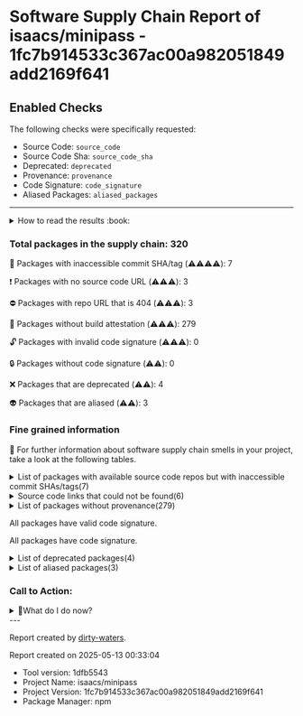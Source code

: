 
# Software Supply Chain Report of isaacs/minipass - 1fc7b914533c367ac00a982051849add2169f641

## Enabled Checks
The following checks were specifically requested:

- Source Code: `source_code`
- Source Code Sha: `source_code_sha`
- Deprecated: `deprecated`
- Provenance: `provenance`
- Code Signature: `code_signature`
- Aliased Packages: `aliased_packages`

---


<details>
    <summary>How to read the results :book: </summary>
    
 Dirty-waters has analyzed your project dependencies and found different categories for each of them:

    
 - ⚠️⚠️⚠️⚠️ : critical severity 

    
 - ⚠️⚠️⚠️ : high severity 

    
 - ⚠️⚠️: medium severity 

    
 - ⚠️: low severity 

</details>
        

 ### Total packages in the supply chain: 320


:wrench: Packages with inaccessible commit SHA/tag (⚠️⚠️⚠️⚠️): 7

:heavy_exclamation_mark: Packages with no source code URL (⚠️⚠️⚠️): 3

:no_entry: Packages with repo URL that is 404 (⚠️⚠️⚠️): 3

:black_square_button: Packages without build attestation (⚠️⚠️⚠️): 279

:unlock: Packages with invalid code signature (⚠️⚠️⚠️): 0

:lock: Packages without code signature (⚠️⚠️): 0

:x: Packages that are deprecated (⚠️⚠️): 4

:alien: Packages that are aliased (⚠️⚠️): 3


### Fine grained information

:dolphin: For further information about software supply chain smells in your project, take a look at the following tables.

<details>
<summary>List of packages with available source code repos but with inaccessible commit SHAs/tags(7)</summary>
    


| package_name                                   | sha_exists   | tag_version   | is_sha   | sha                                      | tag_url   | message                          |   status_code_for_sha | parent                                                                                                           |
|:-----------------------------------------------|:-------------|:--------------|:---------|:-----------------------------------------|:----------|:---------------------------------|----------------------:|:-----------------------------------------------------------------------------------------------------------------|
| `@bcoe/v8-coverage@0.2.3`                      | False        | `0.2.3`       | False    |                                          |           | No tags found in the repo        |                   200 | `[]`                                                                                                             |
| `@isaacs/ts-node-temp-fork-for-pr-2009@10.9.6` | False        | `10.9.6`      | True     | 7921ee2284fcb09afa8a7d6f2eacc038844b4415 |           | Tag 10.9.6 not found in the repo |                   404 | `[]`                                                                                                             |
| `@types/end-of-stream@1.4.2`                   | False        | `1.4.2`       | False    |                                          |           | Tag 1.4.2 not found in the repo  |                   404 | `[]`                                                                                                             |
| `@types/istanbul-lib-coverage@2.0.6`           | False        | `2.0.6`       | False    |                                          |           | Tag 2.0.6 not found in the repo  |                   404 | `[]`                                                                                                             |
| `@types/node@20.7.1`                           | False        | `20.7.1`      | False    |                                          |           | Tag 20.7.1 not found in the repo |                   404 | `[]`                                                                                                             |
| `tap-yaml@2.2.2`                               | False        | `2.2.2`       | True     | bf457f241276af8b39d10c1076929574473ed098 |           | Tag 2.2.2 not found in the repo  |                   404 | `['tap-parser@16.0.0', '@tapjs/config@3.0.0', '@tapjs/core@2.0.0', '@tapjs/run@2.0.0', '@tapjs/reporter@2.0.0']` |
| `vscode-textmate@8.0.0`                        | False        | `8.0.0`       | False    |                                          |           | Tag 8.0.0 not found in the repo  |                   404 | `[]`                                                                                                             |
</details>

<details>
<summary>Source code links that could not be found(6)</summary>
    


|   index | package_name                     | github_url                                  | github_exists   | parent                       |
|--------:|:---------------------------------|:--------------------------------------------|:----------------|:-----------------------------|
|       1 | `@alcalzone/ansi-tokenize@0.1.3` | No_repo_info_found                          |                 | `[]`                         |
|       2 | `minipass-pipeline@1.2.4`        | No_repo_info_found                          |                 | `[]`                         |
|       3 | `yoga-wasm-web@0.3.3`            | No_repo_info_found                          |                 | `[]`                         |
|       4 | `concat-map@0.0.1`               | https://github.com/substack/node-concat-map | False           | `['brace-expansion@1.1.11']` |
|       5 | `minipass-json-stream@1.0.1`     | https://github.com/npm/minipass-json-stream | False           | `[]`                         |
|       6 | `prismjs-terminal@1.2.3`         | https://github.com/isaacs/prismajs-terminal | False           | `[]`                         |
</details>

<details>
<summary>List of packages without provenance(279)</summary>
    


| package_name                                   | provenance_in_version   | parent                                                                                                                                                 |
|:-----------------------------------------------|:------------------------|:-------------------------------------------------------------------------------------------------------------------------------------------------------|
| `@alcalzone/ansi-tokenize@0.1.3`               | False                   | `[]`                                                                                                                                                   |
| `@base2/pretty-print-object@1.0.1`             | False                   | `['react-element-to-jsx-string@15.0.0']`                                                                                                               |
| `@bcoe/v8-coverage@0.2.3`                      | False                   | `[]`                                                                                                                                                   |
| `@cspotcode/source-map-support@0.8.1`          | False                   | `[]`                                                                                                                                                   |
| `@isaacs/cliui@8.0.2`                          | False                   | `[]`                                                                                                                                                   |
| `@isaacs/ts-node-temp-fork-for-pr-2009@10.9.6` | False                   | `[]`                                                                                                                                                   |
| `@istanbuljs/schema@0.1.3`                     | False                   | `[]`                                                                                                                                                   |
| `@jridgewell/resolve-uri@3.1.2`                | False                   | `[]`                                                                                                                                                   |
| `@jridgewell/sourcemap-codec@1.4.15`           | False                   | `[]`                                                                                                                                                   |
| `@jridgewell/trace-mapping@0.3.25`             | False                   | `[]`                                                                                                                                                   |
| `@jridgewell/trace-mapping@0.3.9`              | False                   | `['@cspotcode/source-map-support@0.8.1']`                                                                                                              |
| `@npmcli/fs@3.1.1`                             | False                   | `[]`                                                                                                                                                   |
| `@npmcli/node-gyp@3.0.0`                       | False                   | `[]`                                                                                                                                                   |
| `@pkgjs/parseargs@0.11.0`                      | False                   | `[]`                                                                                                                                                   |
| `@tapjs/after-each@2.0.0`                      | False                   | `['tap@19.0.0', '@tapjs/test@2.0.0']`                                                                                                                  |
| `@tapjs/after@1.1.23`                          | False                   | `['tap@19.0.0', '@tapjs/intercept@2.0.0', '@tapjs/mock@2.0.0', '@tapjs/run@2.0.0', '@tapjs/test@2.0.0']`                                               |
| `@tapjs/asserts@2.0.0`                         | False                   | `['tap@19.0.0', '@tapjs/test@2.0.0']`                                                                                                                  |
| `@tapjs/before-each@2.0.0`                     | False                   | `['tap@19.0.0', '@tapjs/test@2.0.0']`                                                                                                                  |
| `@tapjs/before@2.0.0`                          | False                   | `['tap@19.0.0', '@tapjs/run@2.0.0', '@tapjs/test@2.0.0']`                                                                                              |
| `@tapjs/config@3.0.0`                          | False                   | `['@tapjs/reporter@2.0.0', '@tapjs/run@2.0.0']`                                                                                                        |
| `@tapjs/core@2.0.0`                            | False                   | `['tap@19.0.0', '@tapjs/config@3.0.0']`                                                                                                                |
| `@tapjs/error-serdes@2.0.0`                    | False                   | `['@tapjs/node-serialize@2.0.0']`                                                                                                                      |
| `@tapjs/filter@2.0.0`                          | False                   | `['tap@19.0.0', '@tapjs/test@2.0.0']`                                                                                                                  |
| `@tapjs/fixture@2.0.0`                         | False                   | `['tap@19.0.0', '@tapjs/test@2.0.0']`                                                                                                                  |
| `@tapjs/intercept@2.0.0`                       | False                   | `['tap@19.0.0', '@tapjs/test@2.0.0']`                                                                                                                  |
| `@tapjs/mock@2.0.0`                            | False                   | `['tap@19.0.0', '@tapjs/test@2.0.0']`                                                                                                                  |
| `@tapjs/node-serialize@2.0.0`                  | False                   | `['tap@19.0.0', '@tapjs/test@2.0.0']`                                                                                                                  |
| `@tapjs/processinfo@3.1.7`                     | False                   | `[]`                                                                                                                                                   |
| `@tapjs/reporter@2.0.0`                        | False                   | `['@tapjs/run@2.0.0']`                                                                                                                                 |
| `@tapjs/run@2.0.0`                             | False                   | `['tap@19.0.0']`                                                                                                                                       |
| `@tapjs/snapshot@2.0.0`                        | False                   | `['tap@19.0.0', '@tapjs/test@2.0.0']`                                                                                                                  |
| `@tapjs/spawn@2.0.0`                           | False                   | `['tap@19.0.0', '@tapjs/run@2.0.0', '@tapjs/test@2.0.0']`                                                                                              |
| `@tapjs/stack@2.0.0`                           | False                   | `['@tapjs/core@2.0.0', '@tapjs/intercept@2.0.0', '@tapjs/mock@2.0.0', '@tapjs/asserts@2.0.0', '@tapjs/reporter@2.0.0', '@tapjs/node-serialize@2.0.0']` |
| `@tapjs/stdin@2.0.0`                           | False                   | `['tap@19.0.0', '@tapjs/run@2.0.0', '@tapjs/test@2.0.0']`                                                                                              |
| `@tapjs/test@2.0.0`                            | False                   | `['@tapjs/run@2.0.0', 'tap@19.0.0', '@tapjs/config@3.0.0', '@tapjs/core@2.0.0']`                                                                       |
| `@tapjs/typescript@1.4.5`                      | False                   | `['tap@19.0.0', '@tapjs/test@2.0.0']`                                                                                                                  |
| `@tapjs/worker@2.0.0`                          | False                   | `['tap@19.0.0', '@tapjs/test@2.0.0']`                                                                                                                  |
| `@tsconfig/node14@14.1.2`                      | False                   | `[]`                                                                                                                                                   |
| `@tsconfig/node16@16.1.3`                      | False                   | `[]`                                                                                                                                                   |
| `@tsconfig/node18@18.2.4`                      | False                   | `[]`                                                                                                                                                   |
| `@tsconfig/node20@20.1.4`                      | False                   | `[]`                                                                                                                                                   |
| `@types/end-of-stream@1.4.2`                   | False                   | `[]`                                                                                                                                                   |
| `@types/istanbul-lib-coverage@2.0.6`           | False                   | `[]`                                                                                                                                                   |
| `@types/node@20.7.1`                           | False                   | `[]`                                                                                                                                                   |
| `abbrev@2.0.0`                                 | False                   | `[]`                                                                                                                                                   |
| `acorn-walk@8.3.2`                             | False                   | `[]`                                                                                                                                                   |
| `acorn@8.11.3`                                 | False                   | `[]`                                                                                                                                                   |
| `agent-base@7.1.1`                             | False                   | `[]`                                                                                                                                                   |
| `aggregate-error@3.1.0`                        | False                   | `[]`                                                                                                                                                   |
| `ansi-escapes@6.2.1`                           | False                   | `[]`                                                                                                                                                   |
| `ansi-regex@5.0.1`                             | False                   | `[]`                                                                                                                                                   |
| `ansi-regex@6.0.1`                             | False                   | `[]`                                                                                                                                                   |
| `ansi-sequence-parser@1.1.1`                   | False                   | `[]`                                                                                                                                                   |
| `ansi-styles@4.3.0`                            | False                   | `[]`                                                                                                                                                   |
| `ansi-styles@6.2.1`                            | False                   | `[]`                                                                                                                                                   |
| `anymatch@3.1.3`                               | False                   | `[]`                                                                                                                                                   |
| `arg@4.1.3`                                    | False                   | `[]`                                                                                                                                                   |
| `async-hook-domain@4.0.1`                      | False                   | `[]`                                                                                                                                                   |
| `auto-bind@5.0.1`                              | False                   | `[]`                                                                                                                                                   |
| `balanced-match@1.0.2`                         | False                   | `[]`                                                                                                                                                   |
| `binary-extensions@2.2.0`                      | False                   | `[]`                                                                                                                                                   |
| `brace-expansion@1.1.11`                       | False                   | `[]`                                                                                                                                                   |
| `brace-expansion@2.0.1`                        | False                   | `[]`                                                                                                                                                   |
| `braces@3.0.2`                                 | False                   | `[]`                                                                                                                                                   |
| `c8@8.0.1`                                     | False                   | `[]`                                                                                                                                                   |
| `chalk@5.3.0`                                  | False                   | `[]`                                                                                                                                                   |
| `chownr@2.0.0`                                 | False                   | `[]`                                                                                                                                                   |
| `ci-info@3.9.0`                                | False                   | `[]`                                                                                                                                                   |
| `clean-stack@2.2.0`                            | False                   | `[]`                                                                                                                                                   |
| `cli-boxes@3.0.0`                              | False                   | `[]`                                                                                                                                                   |
| `cli-cursor@4.0.0`                             | False                   | `[]`                                                                                                                                                   |
| `cli-truncate@3.1.0`                           | False                   | `[]`                                                                                                                                                   |
| `cliui@8.0.1`                                  | False                   | `[]`                                                                                                                                                   |
| `code-excerpt@4.0.0`                           | False                   | `[]`                                                                                                                                                   |
| `color-convert@2.0.1`                          | False                   | `[]`                                                                                                                                                   |
| `color-name@1.1.4`                             | False                   | `[]`                                                                                                                                                   |
| `concat-map@0.0.1`                             | False                   | `['brace-expansion@1.1.11']`                                                                                                                           |
| `convert-source-map@2.0.0`                     | False                   | `[]`                                                                                                                                                   |
| `convert-to-spaces@2.0.1`                      | False                   | `[]`                                                                                                                                                   |
| `core-util-is@1.0.3`                           | False                   | `[]`                                                                                                                                                   |
| `cross-spawn@7.0.3`                            | False                   | `[]`                                                                                                                                                   |
| `debug@4.3.4`                                  | False                   | `[]`                                                                                                                                                   |
| `diff@4.0.2`                                   | False                   | `[]`                                                                                                                                                   |
| `diff@5.2.0`                                   | False                   | `[]`                                                                                                                                                   |
| `eastasianwidth@0.2.0`                         | False                   | `[]`                                                                                                                                                   |
| `emoji-regex@8.0.0`                            | False                   | `[]`                                                                                                                                                   |
| `emoji-regex@9.2.2`                            | False                   | `[]`                                                                                                                                                   |
| `encoding@0.1.13`                              | False                   | `[]`                                                                                                                                                   |
| `end-of-stream@1.4.4`                          | False                   | `[]`                                                                                                                                                   |
| `env-paths@2.2.1`                              | False                   | `[]`                                                                                                                                                   |
| `err-code@2.0.3`                               | False                   | `[]`                                                                                                                                                   |
| `escalade@3.1.2`                               | False                   | `[]`                                                                                                                                                   |
| `escape-string-regexp@2.0.0`                   | False                   | `[]`                                                                                                                                                   |
| `events-to-array@2.0.3`                        | False                   | `[]`                                                                                                                                                   |
| `exponential-backoff@3.1.1`                    | False                   | `[]`                                                                                                                                                   |
| `fill-range@7.0.1`                             | False                   | `[]`                                                                                                                                                   |
| `find-up@5.0.0`                                | False                   | `[]`                                                                                                                                                   |
| `foreground-child@2.0.0`                       | False                   | `[]`                                                                                                                                                   |
| `foreground-child@3.1.1`                       | False                   | `[]`                                                                                                                                                   |
| `fromentries@1.3.2`                            | False                   | `[]`                                                                                                                                                   |
| `fs-minipass@2.1.0`                            | False                   | `[]`                                                                                                                                                   |
| `fs.realpath@1.0.0`                            | False                   | `[]`                                                                                                                                                   |
| `fsevents@2.3.3`                               | False                   | `[]`                                                                                                                                                   |
| `function-bind@1.1.2`                          | False                   | `[]`                                                                                                                                                   |
| `function-loop@4.0.0`                          | False                   | `[]`                                                                                                                                                   |
| `get-caller-file@2.0.5`                        | False                   | `[]`                                                                                                                                                   |
| `glob-parent@5.1.2`                            | False                   | `[]`                                                                                                                                                   |
| `glob@10.3.16`                                 | False                   | `[]`                                                                                                                                                   |
| `glob@7.2.3`                                   | False                   | `[]`                                                                                                                                                   |
| `graceful-fs@4.2.11`                           | False                   | `[]`                                                                                                                                                   |
| `has-flag@4.0.0`                               | False                   | `[]`                                                                                                                                                   |
| `hasown@2.0.2`                                 | False                   | `[]`                                                                                                                                                   |
| `html-escaper@2.0.2`                           | False                   | `[]`                                                                                                                                                   |
| `http-cache-semantics@4.1.1`                   | False                   | `[]`                                                                                                                                                   |
| `http-proxy-agent@7.0.2`                       | False                   | `[]`                                                                                                                                                   |
| `https-proxy-agent@7.0.4`                      | False                   | `[]`                                                                                                                                                   |
| `iconv-lite@0.6.3`                             | False                   | `[]`                                                                                                                                                   |
| `imurmurhash@0.1.4`                            | False                   | `[]`                                                                                                                                                   |
| `indent-string@4.0.0`                          | False                   | `[]`                                                                                                                                                   |
| `indent-string@5.0.0`                          | False                   | `[]`                                                                                                                                                   |
| `inflight@1.0.6`                               | False                   | `[]`                                                                                                                                                   |
| `inherits@2.0.4`                               | False                   | `[]`                                                                                                                                                   |
| `ink@4.4.1`                                    | False                   | `[]`                                                                                                                                                   |
| `ip-address@9.0.5`                             | False                   | `[]`                                                                                                                                                   |
| `is-actual-promise@1.0.2`                      | False                   | `[]`                                                                                                                                                   |
| `is-binary-path@2.1.0`                         | False                   | `[]`                                                                                                                                                   |
| `is-ci@3.0.1`                                  | False                   | `[]`                                                                                                                                                   |
| `is-core-module@2.13.1`                        | False                   | `[]`                                                                                                                                                   |
| `is-extglob@2.1.1`                             | False                   | `[]`                                                                                                                                                   |
| `is-fullwidth-code-point@3.0.0`                | False                   | `[]`                                                                                                                                                   |
| `is-fullwidth-code-point@4.0.0`                | False                   | `[]`                                                                                                                                                   |
| `is-glob@4.0.3`                                | False                   | `[]`                                                                                                                                                   |
| `is-lambda@1.0.1`                              | False                   | `[]`                                                                                                                                                   |
| `is-lower-case@2.0.2`                          | False                   | `[]`                                                                                                                                                   |
| `is-number@7.0.0`                              | False                   | `[]`                                                                                                                                                   |
| `is-plain-object@5.0.0`                        | False                   | `['react-element-to-jsx-string@15.0.0']`                                                                                                               |
| `is-upper-case@2.0.2`                          | False                   | `[]`                                                                                                                                                   |
| `isarray@1.0.0`                                | False                   | `[]`                                                                                                                                                   |
| `isexe@2.0.0`                                  | False                   | `[]`                                                                                                                                                   |
| `isexe@3.1.1`                                  | False                   | `[]`                                                                                                                                                   |
| `istanbul-lib-coverage@3.2.2`                  | False                   | `[]`                                                                                                                                                   |
| `istanbul-lib-report@3.0.1`                    | False                   | `[]`                                                                                                                                                   |
| `istanbul-reports@3.1.7`                       | False                   | `[]`                                                                                                                                                   |
| `jackspeak@3.1.2`                              | False                   | `[]`                                                                                                                                                   |
| `js-tokens@4.0.0`                              | False                   | `[]`                                                                                                                                                   |
| `jsbn@1.1.0`                                   | False                   | `['ip-address@9.0.5']`                                                                                                                                 |
| `jsonc-parser@3.2.0`                           | False                   | `[]`                                                                                                                                                   |
| `jsonparse@1.3.1`                              | False                   | `[]`                                                                                                                                                   |
| `locate-path@6.0.0`                            | False                   | `[]`                                                                                                                                                   |
| `lodash@4.17.21`                               | False                   | `[]`                                                                                                                                                   |
| `loose-envify@1.4.0`                           | False                   | `[]`                                                                                                                                                   |
| `lru-cache@10.2.2`                             | False                   | `[]`                                                                                                                                                   |
| `lunr@2.3.9`                                   | False                   | `[]`                                                                                                                                                   |
| `make-dir@4.0.0`                               | False                   | `[]`                                                                                                                                                   |
| `make-error@1.3.6`                             | False                   | `[]`                                                                                                                                                   |
| `marked@4.3.0`                                 | False                   | `[]`                                                                                                                                                   |
| `mimic-fn@2.1.0`                               | False                   | `[]`                                                                                                                                                   |
| `minimatch@3.1.2`                              | False                   | `[]`                                                                                                                                                   |
| `minimatch@9.0.4`                              | False                   | `[]`                                                                                                                                                   |
| `minipass-collect@2.0.1`                       | False                   | `[]`                                                                                                                                                   |
| `minipass-flush@1.0.5`                         | False                   | `[]`                                                                                                                                                   |
| `minipass-json-stream@1.0.1`                   | False                   | `[]`                                                                                                                                                   |
| `minipass-pipeline@1.2.4`                      | False                   | `[]`                                                                                                                                                   |
| `minipass-sized@1.0.3`                         | False                   | `[]`                                                                                                                                                   |
| `minipass@3.3.6`                               | False                   | `[]`                                                                                                                                                   |
| `minipass@5.0.0`                               | False                   | `[]`                                                                                                                                                   |
| `minipass@7.1.1`                               | False                   | `[]`                                                                                                                                                   |
| `minizlib@2.1.2`                               | False                   | `[]`                                                                                                                                                   |
| `mkdirp@1.0.4`                                 | False                   | `[]`                                                                                                                                                   |
| `mkdirp@3.0.1`                                 | False                   | `[]`                                                                                                                                                   |
| `ms@2.1.2`                                     | False                   | `['debug@4.3.4']`                                                                                                                                      |
| `ms@2.1.3`                                     | False                   | `[]`                                                                                                                                                   |
| `negotiator@0.6.3`                             | False                   | `[]`                                                                                                                                                   |
| `node-abort-controller@3.1.1`                  | False                   | `[]`                                                                                                                                                   |
| `node-gyp@10.1.0`                              | False                   | `[]`                                                                                                                                                   |
| `normalize-path@3.0.0`                         | False                   | `[]`                                                                                                                                                   |
| `once@1.4.0`                                   | False                   | `[]`                                                                                                                                                   |
| `onetime@5.1.2`                                | False                   | `[]`                                                                                                                                                   |
| `opener@1.5.2`                                 | False                   | `[]`                                                                                                                                                   |
| `p-limit@3.1.0`                                | False                   | `[]`                                                                                                                                                   |
| `p-locate@5.0.0`                               | False                   | `[]`                                                                                                                                                   |
| `p-map@4.0.0`                                  | False                   | `[]`                                                                                                                                                   |
| `patch-console@2.0.0`                          | False                   | `[]`                                                                                                                                                   |
| `path-exists@4.0.0`                            | False                   | `[]`                                                                                                                                                   |
| `path-is-absolute@1.0.1`                       | False                   | `[]`                                                                                                                                                   |
| `path-key@3.1.1`                               | False                   | `[]`                                                                                                                                                   |
| `path-scurry@1.11.1`                           | False                   | `[]`                                                                                                                                                   |
| `picomatch@2.3.1`                              | False                   | `[]`                                                                                                                                                   |
| `pirates@4.0.6`                                | False                   | `[]`                                                                                                                                                   |
| `polite-json@4.0.1`                            | False                   | `[]`                                                                                                                                                   |
| `prettier@2.8.8`                               | False                   | `[]`                                                                                                                                                   |
| `prismjs-terminal@1.2.3`                       | False                   | `[]`                                                                                                                                                   |
| `prismjs@1.29.0`                               | False                   | `[]`                                                                                                                                                   |
| `proc-log@3.0.0`                               | False                   | `[]`                                                                                                                                                   |
| `process-nextick-args@2.0.1`                   | False                   | `[]`                                                                                                                                                   |
| `process-on-spawn@1.0.0`                       | False                   | `[]`                                                                                                                                                   |
| `promise-inflight@1.0.1`                       | False                   | `[]`                                                                                                                                                   |
| `promise-retry@2.0.1`                          | False                   | `[]`                                                                                                                                                   |
| `react-dom@18.3.1`                             | False                   | `[]`                                                                                                                                                   |
| `react-element-to-jsx-string@15.0.0`           | False                   | `[]`                                                                                                                                                   |
| `react-is@18.1.0`                              | False                   | `['react-element-to-jsx-string@15.0.0']`                                                                                                               |
| `react-reconciler@0.29.2`                      | False                   | `[]`                                                                                                                                                   |
| `react@18.3.1`                                 | False                   | `[]`                                                                                                                                                   |
| `read-package-json-fast@3.0.2`                 | False                   | `[]`                                                                                                                                                   |
| `readable-stream@2.3.8`                        | False                   | `[]`                                                                                                                                                   |
| `readdirp@3.6.0`                               | False                   | `[]`                                                                                                                                                   |
| `require-directory@2.1.1`                      | False                   | `[]`                                                                                                                                                   |
| `resolve-import@1.4.5`                         | False                   | `[]`                                                                                                                                                   |
| `restore-cursor@4.0.0`                         | False                   | `[]`                                                                                                                                                   |
| `retry@0.12.0`                                 | False                   | `[]`                                                                                                                                                   |
| `rimraf@3.0.2`                                 | False                   | `[]`                                                                                                                                                   |
| `rimraf@5.0.5`                                 | False                   | `[]`                                                                                                                                                   |
| `safe-buffer@5.1.2`                            | False                   | `[]`                                                                                                                                                   |
| `safer-buffer@2.1.2`                           | False                   | `[]`                                                                                                                                                   |
| `scheduler@0.23.2`                             | False                   | `[]`                                                                                                                                                   |
| `shebang-command@2.0.0`                        | False                   | `[]`                                                                                                                                                   |
| `shebang-regex@3.0.0`                          | False                   | `[]`                                                                                                                                                   |
| `shiki@0.14.4`                                 | False                   | `[]`                                                                                                                                                   |
| `signal-exit@3.0.7`                            | False                   | `[]`                                                                                                                                                   |
| `signal-exit@4.1.0`                            | False                   | `[]`                                                                                                                                                   |
| `slice-ansi@5.0.0`                             | False                   | `[]`                                                                                                                                                   |
| `slice-ansi@6.0.0`                             | False                   | `[]`                                                                                                                                                   |
| `smart-buffer@4.2.0`                           | False                   | `[]`                                                                                                                                                   |
| `socks-proxy-agent@8.0.3`                      | False                   | `[]`                                                                                                                                                   |
| `socks@2.8.3`                                  | False                   | `[]`                                                                                                                                                   |
| `spdx-correct@3.2.0`                           | False                   | `[]`                                                                                                                                                   |
| `spdx-exceptions@2.5.0`                        | False                   | `[]`                                                                                                                                                   |
| `spdx-expression-parse@3.0.1`                  | False                   | `[]`                                                                                                                                                   |
| `spdx-license-ids@3.0.18`                      | False                   | `[]`                                                                                                                                                   |
| `sprintf-js@1.1.3`                             | False                   | `[]`                                                                                                                                                   |
| `stack-utils@2.0.6`                            | False                   | `[]`                                                                                                                                                   |
| `string-length@6.0.0`                          | False                   | `[]`                                                                                                                                                   |
| `string-width@4.2.3`                           | False                   | `[]`                                                                                                                                                   |
| `string-width@5.1.2`                           | False                   | `[]`                                                                                                                                                   |
| `string_decoder@1.1.1`                         | False                   | `[]`                                                                                                                                                   |
| `strip-ansi@6.0.1`                             | False                   | `[]`                                                                                                                                                   |
| `strip-ansi@7.1.0`                             | False                   | `[]`                                                                                                                                                   |
| `supports-color@7.2.0`                         | False                   | `[]`                                                                                                                                                   |
| `sync-content@1.0.2`                           | False                   | `[]`                                                                                                                                                   |
| `tap-parser@16.0.0`                            | False                   | `['@tapjs/core@2.0.0', '@tapjs/run@2.0.0', '@tapjs/reporter@2.0.0', '@tapjs/node-serialize@2.0.0', '@tapjs/test@2.0.0']`                               |
| `tap-yaml@2.2.2`                               | False                   | `['tap-parser@16.0.0', '@tapjs/config@3.0.0', '@tapjs/core@2.0.0', '@tapjs/run@2.0.0', '@tapjs/reporter@2.0.0']`                                       |
| `tap@19.0.0`                                   | False                   | `[]`                                                                                                                                                   |
| `tar@6.2.1`                                    | False                   | `[]`                                                                                                                                                   |
| `tcompare@7.0.0`                               | False                   | `['@tapjs/core@2.0.0', '@tapjs/snapshot@2.0.0', '@tapjs/run@2.0.0', '@tapjs/asserts@2.0.0', '@tapjs/reporter@2.0.0']`                                  |
| `test-exclude@6.0.0`                           | False                   | `[]`                                                                                                                                                   |
| `through2@2.0.5`                               | False                   | `[]`                                                                                                                                                   |
| `to-regex-range@5.0.1`                         | False                   | `[]`                                                                                                                                                   |
| `trivial-deferred@2.0.0`                       | False                   | `[]`                                                                                                                                                   |
| `tshy@1.14.0`                                  | False                   | `[]`                                                                                                                                                   |
| `tslib@2.6.2`                                  | False                   | `[]`                                                                                                                                                   |
| `type-fest@0.12.0`                             | False                   | `[]`                                                                                                                                                   |
| `typedoc@0.25.1`                               | False                   | `[]`                                                                                                                                                   |
| `typescript@5.2.2`                             | False                   | `[]`                                                                                                                                                   |
| `typescript@5.4.5`                             | False                   | `[]`                                                                                                                                                   |
| `unique-filename@3.0.0`                        | False                   | `[]`                                                                                                                                                   |
| `unique-slug@4.0.0`                            | False                   | `[]`                                                                                                                                                   |
| `util-deprecate@1.0.2`                         | False                   | `[]`                                                                                                                                                   |
| `uuid@8.3.2`                                   | False                   | `[]`                                                                                                                                                   |
| `v8-compile-cache-lib@3.0.1`                   | False                   | `[]`                                                                                                                                                   |
| `v8-to-istanbul@9.2.0`                         | False                   | `[]`                                                                                                                                                   |
| `validate-npm-package-license@3.0.4`           | False                   | `[]`                                                                                                                                                   |
| `vscode-oniguruma@1.7.0`                       | False                   | `[]`                                                                                                                                                   |
| `vscode-textmate@8.0.0`                        | False                   | `[]`                                                                                                                                                   |
| `walk-up-path@3.0.1`                           | False                   | `[]`                                                                                                                                                   |
| `which@2.0.2`                                  | False                   | `[]`                                                                                                                                                   |
| `widest-line@4.0.1`                            | False                   | `[]`                                                                                                                                                   |
| `wrap-ansi@7.0.0`                              | False                   | `[]`                                                                                                                                                   |
| `wrap-ansi@8.1.0`                              | False                   | `[]`                                                                                                                                                   |
| `wrappy@1.0.2`                                 | False                   | `[]`                                                                                                                                                   |
| `ws@8.17.0`                                    | False                   | `[]`                                                                                                                                                   |
| `xtend@4.0.2`                                  | False                   | `[]`                                                                                                                                                   |
| `y18n@5.0.8`                                   | False                   | `[]`                                                                                                                                                   |
| `yallist@4.0.0`                                | False                   | `[]`                                                                                                                                                   |
| `yaml-types@0.3.0`                             | False                   | `[]`                                                                                                                                                   |
| `yaml@2.4.2`                                   | False                   | `[]`                                                                                                                                                   |
| `yargs-parser@21.1.1`                          | False                   | `[]`                                                                                                                                                   |
| `yargs@17.7.2`                                 | False                   | `[]`                                                                                                                                                   |
| `yocto-queue@0.1.0`                            | False                   | `[]`                                                                                                                                                   |
| `yoga-wasm-web@0.3.3`                          | False                   | `[]`                                                                                                                                                   |
</details>

All packages have valid code signature.

All packages have code signature.

<details>
<summary>List of deprecated packages(4)</summary>
    


| package_name              | deprecated_in_version   | all_deprecated   | parent   |
|:--------------------------|:------------------------|:-----------------|:---------|
| `glob@7.2.3`              | True                    | False            | `[]`     |
| `inflight@1.0.6`          | True                    | True             | `[]`     |
| `read-package-json@7.0.1` | True                    | True             | `[]`     |
| `rimraf@3.0.2`            | True                    | False            | `[]`     |
</details>

<details>
<summary>List of aliased packages(3)</summary>
    


| package_name         | aliased_package_name   | parent   |
|:---------------------|:-----------------------|:---------|
| `string-width@4.2.3` | `string-width-cjs`     | `[]`     |
| `strip-ansi@6.0.1`   | `strip-ansi-cjs`       | `[]`     |
| `wrap-ansi@7.0.0`    | `wrap-ansi-cjs`        | `[]`     |
</details>

### Call to Action:

<details>
<summary>👻What do I do now? </summary>


For packages **without source code & accessible SHA/release tags**:

- **Why?** Missing or inaccessible source code makes it impossible to audit the package for security vulnerabilities or malicious code.

1. Pull Request to the maintainer of dependency, requesting correct repository metadata and proper versioning/tagging. 


For **deprecated** packages:

- **Why?** Deprecated packages may contain known security issues and are no longer maintained, putting your project at risk.

1. Confirm the maintainer's deprecation intention 
2. Check for not deprecated versions

For packages **without code signature**:

- **Why?** Code signatures help verify the authenticity and integrity of the package, ensuring it hasn't been tampered with.

1. Open an issue in the dependency's repository to request the inclusion of code signature in the CI/CD pipeline. 


For packages **with invalid code signature**:

- **Why?** Invalid signatures could indicate tampering or compromised build processes.

1. It's recommended to verify the code signature and contact the maintainer to fix the issue.

For packages **without provenance**:

- **Why?** Without provenance, there's no way to verify that the package was built from the claimed source code, making supply chain attacks possible.

1. Open an issue in the dependency's repository to request the inclusion of provenance and build attestation in the CI/CD pipeline.

For packages that are **aliased**:

- **Why?** Aliased packages may hide malicious dependencies under seemingly legitimate names.

1. Check the aliased package and its repository to verify the alias is not malicious.
</details>
---

Report created by [dirty-waters](https://github.com/chains-project/dirty-waters/).

Report created on 2025-05-13 00:33:04
- Tool version: 1dfb5543
- Project Name: isaacs/minipass
- Project Version: 1fc7b914533c367ac00a982051849add2169f641
- Package Manager: npm
